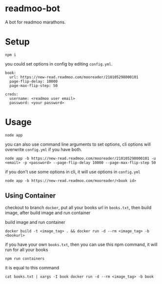 # readmoo-bot

A bot for readmoo marathons.

# Setup

```
npm i
```

you could set options in config by editing `config.yml`.

```
book:
  url: https://new-read.readmoo.com/mooreader/210105298000101
  page-flip-delay: 10000
  page-max-flip-step: 50

creds:
  username: <readmoo user email>
  password: <your password>
```

# Usage

```
node app    
```

you can also use command line arguments to set options, cli options will overwrite `config.yml` if you have both.

```
node app -b https://new-read.readmoo.com/mooreader/210105298000101 -u <email> -p <password> --page-flip-delay 10000 --page-max-flip-step 50
```

if you don't use some options in cli, it will use options in `config.yml`

```
node app -b https://new-read.readmoo.com/mooreader/<book id>
```

## Using Container

checkout to branch `docker`, put all your books url in `books.txt`, then build image, after build image and run container

build image and run container
```
docker build -t <image_tag> . && docker run -d --rm <image_tag> -b <bookurl>
```

if you have your own `books.txt`, then you can use this npm command, it will run for all your books

```
npm run containers
```

it is equal to this command

```
cat books.txt | xargs -I book docker run -d --rm <image_tag> -b book
```
